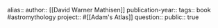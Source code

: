 alias::
author:: [[David Warner Mathisen]] 
publication-year::
tags:: book #astromythology 
project:: #[[Adam's Atlas]]
question::
public:: true
